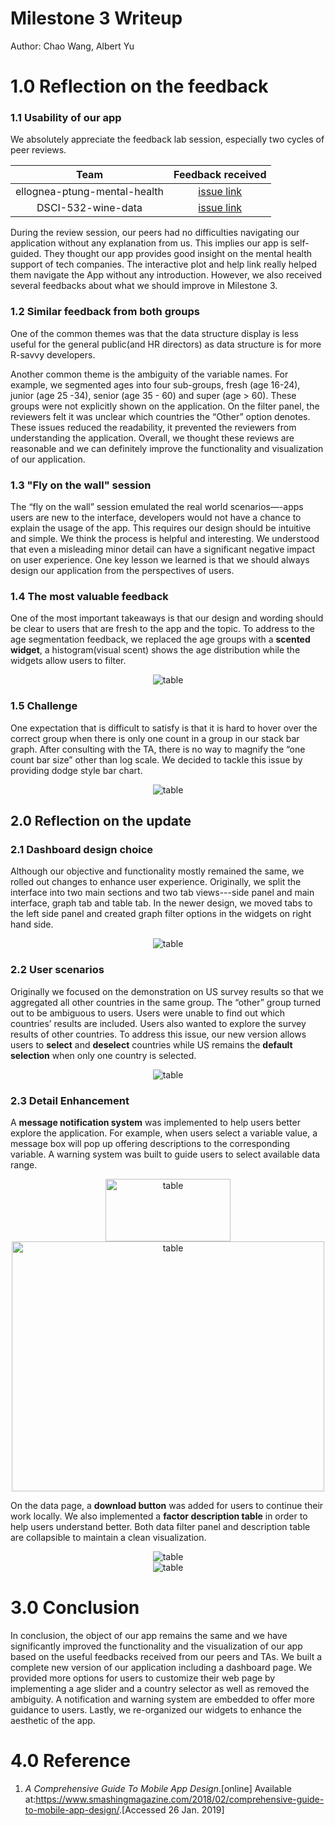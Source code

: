 # Milestone 3 Writeup

Author: Chao Wang, Albert Yu

# 1.0 Reflection on the feedback

### 1.1 Usability of our app

We absolutely appreciate the feedback lab session, especially two cycles of peer reviews.

| Team  | Feedback received |
| :------: | :---: |
|ellognea-ptung-mental-health | [issue link](https://github.com/UBC-MDS/Mental-Health-Analysis_Vis-App/issues/28) |
|DSCI-532-wine-data           | [issue link](https://github.com/UBC-MDS/Mental-Health-Analysis_Vis-App/issues/27) |

During the review session, our peers had no difficulties navigating our application without any explanation from us. This implies our app is self-guided. They thought our app provides good insight on the mental health support of tech companies. The interactive plot and help link really helped them navigate the App without any introduction. However, we also received several feedbacks about what we should improve in Milestone 3.

### 1.2  Similar feedback from both groups

One of the common themes was that the data structure display is less useful for the general public(and HR directors) as data structure is for more R-savvy developers.

Another common theme is the ambiguity of the variable names. For example, we segmented ages into four sub-groups, fresh (age 16-24), junior (age 25 -34), senior (age 35 - 60) and super (age > 60). These groups were not explicitly shown on the application. On the filter panel, the reviewers felt it was unclear which countries the “Other” option denotes. These issues reduced the readability, it prevented the reviewers from understanding the application. Overall, we thought these reviews are reasonable and we can definitely improve the functionality and visualization of our application.

### 1.3 "Fly on the wall" session

The “fly on the wall” session emulated the real world scenarios—-apps users are new to the interface, developers would not have a chance to explain the usage of the app. This requires our design should be intuitive and simple. We think the process is helpful and interesting. We understood that even a misleading minor detail can have a significant negative impact on user experience. One key lesson we learned is that we should always design our application from the perspectives of users.

### 1.4 The most valuable feedback

One of the most important takeaways is that our design and wording should be clear to users that are fresh to the app and the topic. To address to the age segmentation feedback, we replaced the age groups with a **scented widget**, a histogram(visual scent) shows the age distribution while the widgets allow users to filter.

<div align="center">
<img src="../imgs/age_filter.png" alt="table"/>
</div>

### 1.5 Challenge

One expectation that is difficult to satisfy is that it is hard to hover over the correct group when there is only one count in a group in our stack bar graph. After consulting with the TA, there is no way to magnify the “one count bar size” other than log scale. We decided to tackle this issue by providing dodge style bar chart.

<div align="center">
<img src="../imgs/stack_dodge.png" alt="table"/>
</div>


## 2.0 Reflection on the update

### 2.1 Dashboard design choice

Although our objective and functionality mostly remained the same, we rolled out changes to enhance user experience. Originally, we split the interface into two main sections and two tab views---side panel and main interface, graph tab and table tab. In the newer design, we moved tabs to the left side panel and created graph filter options in the widgets on right hand side.

<div align="center">
<img src="../imgs/app2-dashboardpage.png" alt="table"/>
</div>

### 2.2 User scenarios

Originally we focused on the demonstration on US survey results so that we aggregated all other countries in the same group. The “other” group turned out to be ambiguous to users. Users were unable to find out which countries’ results are included. Users also wanted to explore the survey results of other countries. To address this issue, our new version allows users to **select** and **deselect** countries while US remains the **default selection** when only one country is selected.

<div align="center">
<img src="../imgs/country_selection.png" alt="table"/>
</div>

### 2.3 Detail Enhancement


A **message notification system** was implemented to help users better explore the application. For example, when users select a variable value, a message box will pop up offering descriptions to the corresponding variable. A warning system was built to guide users to select available data range.

<div align="center">
<img src="../imgs/notification.png" width="200" height="100" alt="table"/>

<img src="../imgs/warning.png" width="500" height="400" alt="table"/>
</div>

On the data page, a **download button** was added for users to continue their work locally. We also implemented a **factor description table** in order to help users understand better. Both data filter panel and description table are collapsible to maintain a clean visualization.

<div align="center">
<img src="../imgs/collapse.png" alt="table"/>
</div>

<div align="center">
<img src="../imgs/app2-datapage.png" alt="table"/>
</div>

# 3.0 Conclusion

In conclusion, the object of our app remains the same and we have significantly improved the functionality and the visualization of our app based on the useful feedbacks received from our peers and TAs. We built a complete new version of our application including a dashboard page. We provided more options for users to customize their web page by implementing a age slider and a country selector as well as removed the ambiguity. A notification and warning system are embedded to offer more guidance to users. Lastly, we re-organized our widgets to enhance the aesthetic of the app.

# 4.0 Reference

1. *A Comprehensive Guide To Mobile App Design*.\[online\] Available at:<https://www.smashingmagazine.com/2018/02/comprehensive-guide-to-mobile-app-design/>.\[Accessed 26 Jan. 2019\]

